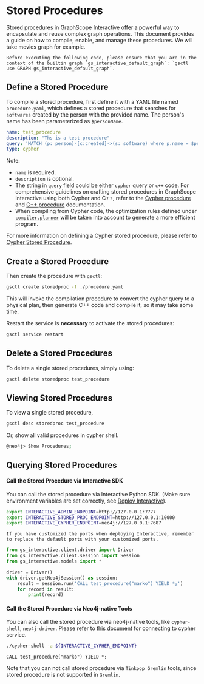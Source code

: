 # Stored Procedures

Stored procedures in GraphScope Interactive offer a powerful way to encapsulate and reuse complex graph operations. This document provides a guide on how to compile, enable, and manage these procedures. We will take movies graph for example.

```{note}
Before executing the following code, please ensure that you are in the context of the builtin graph `gs_interactive_default_graph`: `gsctl use GRAPH gs_interactive_default_graph`. 
```

## Define a Stored Procedure

To compile a stored procedure, first define it with a YAML file named `procedure.yaml`, which defines a stored procedure that searches for `softwares` created by the person with the provided name. The person's name has been parameterized as `$personName`.


```yaml
name: test_procedure
description: "Ths is a test procedure"
query: 'MATCH (p: person)-[c:created]->(s: software) where p.name = $personName RETURN s.id as softwareId, s.name as softwareName;'
type: cypher
```

Note:
- `name` is required.
- `description` is optional.
- The string in `query` field could be either `cypher` query or `c++` code. For comprehensive guidelines on crafting stored procedures in GraphScope Interactive using both Cypher and C++, refer to the [Cypher procedure](./development/stored_procedure/cypher_procedure.md) and [C++ procedure](./development/stored_procedure/cpp_procedure.md) documentation.
- When compiling from Cypher code, the optimization rules defined under [`compiler.planner`](./configuration) will be taken into account to generate a more efficient program.

For more information on defining a Cypher stored procedure, please refer to [Cypher Stored Procedure](./development/stored_procedure/cypher_procedure.md).

## Create a Stored Procedure

Then create the procedure with `gsctl`:

```bash
gsctl create storedproc -f ./procedure.yaml
```

This will invoke the compilation procedure to convert the cypher query to a physical plan, then generate C++ code and compile it, so it may take some time.


Restart the service is **necessary** to activate the stored procedures:

```bash
gsctl service restart
```

## Delete a Stored Procedures

To delete a single stored procedures, simply using:

```bash
gsctl delete storedproc test_procedure
```

## Viewing Stored Procedures

To view a single stored procedure, 

```bash
gsctl desc storedproc test_procedure
```

Or, show all valid procedures in cypher shell.
```bash
@neo4j> Show Procedures;
```

## Querying Stored Procedures 

#### Call the Stored Procedure via Interactive SDK

You can call the stored procedure via Interactive Python SDK. (Make sure environment variables are set correctly, see [Deploy Interactive](./installation.md#install-and-deploy-interactive)).

```bash
export INTERACTIVE_ADMIN_ENDPOINT=http://127.0.0.1:7777
export INTERACTIVE_STORED_PROC_ENDPOINT=http://127.0.0.1:10000
export INTERACTIVE_CYPHER_ENDPOINT=neo4j://127.0.0.1:7687
```

```{note}
If you have customized the ports when deploying Interactive, remember to replace the default ports with your customized ports.
```

```python
from gs_interactive.client.driver import Driver
from gs_interactive.client.session import Session
from gs_interactive.models import *

driver = Driver()
with driver.getNeo4jSession() as session:
    result = session.run('CALL test_procedure("marko") YIELD *;')
    for record in result:
        print(record)
```

#### Call the Stored Procedure via Neo4j-native Tools

You can also call the stored procedure via neo4j-native tools, like `cypher-shell`, `neo4j-driver`. Please refer to [this document](../../interactive_engine/neo4j/cypher_sdk) for connecting to cypher service.


```bash
./cypher-shell -a ${INTERACTIVE_CYPHER_ENDPOINT}
```

```cypher
CALL test_procedure("marko") YIELD *;
```

Note that you can not call stored procedure via `Tinkpop Gremlin` tools, since stored procedure is not supported in `Gremlin`.
